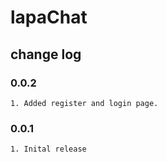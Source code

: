 # lapaChat

## change log

### 0.0.2

```
1. Added register and login page.
```

### 0.0.1

```
1. Inital release
```
